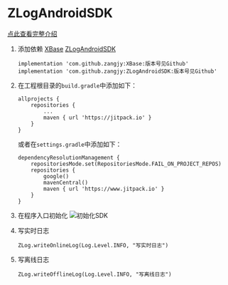 # ZLogAndroidSDK

[点此查看完整介绍](https://blog.zangjiayu.top/2023/11/23/zlog/20231123/)

1. 添加依赖
   [XBase](https://github.com/zangjy/XBase)
   [ZLogAndroidSDK](https://github.com/zangjy/ZLogAndroidSDK)
   ```
   implementation 'com.github.zangjy:XBase:版本号见Github'
   implementation 'com.github.zangjy:ZLogAndroidSDK:版本号见Github'
   ```

2. 在工程根目录的`build.gradle`中添加如下：
   ```
   allprojects {
       repositories {
           ...
           maven { url 'https://jitpack.io' }
       }
   }
   ```
   或者在`settings.gradle`中添加如下：
   ```
   dependencyResolutionManagement {
       repositoriesMode.set(RepositoriesMode.FAIL_ON_PROJECT_REPOS)
       repositories {
           google()
           mavenCentral()
           maven { url 'https://www.jitpack.io' }
       }
   }
   ```

3. 在程序入口初始化
   ![初始化SDK](https://z1.ax1x.com/2023/11/27/piBn7Ox.png)

4. 写实时日志
   ```
   ZLog.writeOnlineLog(Log.Level.INFO, "写实时日志")
   ```

5. 写离线日志
   ```
   ZLog.writeOfflineLog(Log.Level.INFO, "写离线日志")
   ```